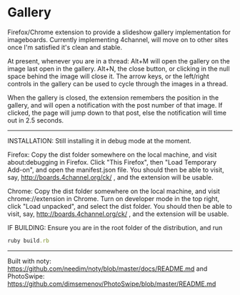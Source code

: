 # Gallery

Firefox/Chrome extension to provide a slideshow gallery implementation for imageboards. Currently implementing 4channel, will move on to other sites once I'm satisfied it's clean and stable.

At present, whenever you are in a thread: Alt+M will open the gallery on the image last open in the gallery. Alt+N, the close button, or clicking in the null space behind the image will close it. The arrow keys, or the left/right controls in the gallery can be used to cycle through the images in a thread.

When the gallery is closed, the extension remembers the position in the gallery, and will open a notification with the post number of that image. If clicked, the page will jump down to that post, else the notification will time out in 2.5 seconds.


***

INSTALLATION:
Still installing it in debug mode at the moment.

Firefox: Copy the dist folder somewhere on the local machine, and visit about:debugging in Firefox. Click "This Firefox", then "Load Temporary Add-on", and open the manifest.json file. You should then be able to visit, say, http://boards.4channel.org/ck/ , and the extension will be usable.

Chrome: Copy the dist folder somewhere on the local machine, and visit chrome://extension in Chrome. Turn on developer mode in the top right, click "Load unpacked", and select the dist folder. You should then be able to visit, say, http://boards.4channel.org/ck/ , and the extension will be usable.

IF BUILDING: Ensure you are in the root folder of the distribution, and run
```ruby
ruby build.rb
```


***

Built with noty: https://github.com/needim/noty/blob/master/docs/README.md and PhotoSwipe: https://github.com/dimsemenov/PhotoSwipe/blob/master/README.md
